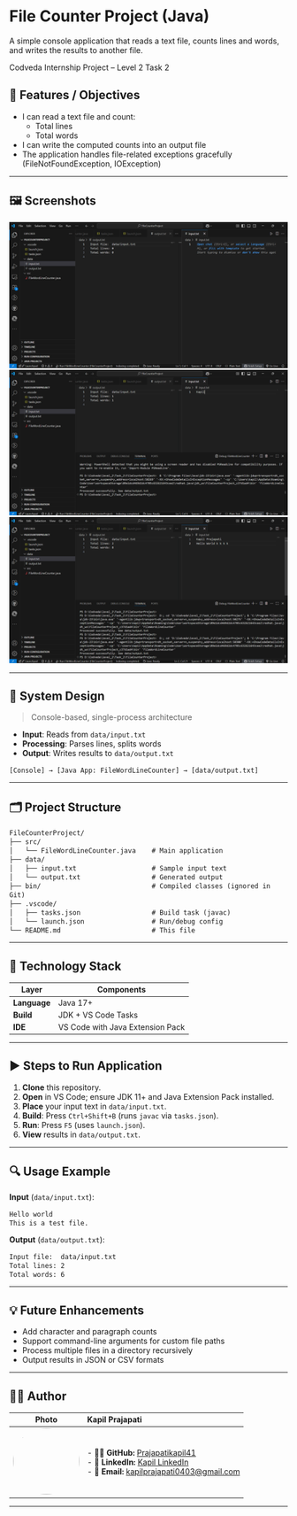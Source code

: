 # File Counter Project (Java)
A simple console application that reads a text file, counts lines and words, and writes the results to another file.

Codveda Internship Project – Level 2 Task 2

## 🔧 Features / Objectives

- I can read a text file and count:
  - Total lines
  - Total words
- I can write the computed counts into an output file
- The application handles file-related exceptions gracefully (FileNotFoundException, IOException)

---

## 🖼️ Screenshots

![Form Screenshot](https://github.com/Prajapatikapil41/FileCounterProject/blob/main/Images/Screenshot%20(161).png)
![Form Screenshot](https://github.com/Prajapatikapil41/FileCounterProject/blob/main/Images/Screenshot%20(162).png)
![Form Screenshot](https://github.com/Prajapatikapil41/FileCounterProject/blob/main/Images/Screenshot%20(163).png)

---

## 🥅 System Design

> Console-based, single-process architecture

- **Input**: Reads from `data/input.txt`
- **Processing**: Parses lines, splits words
- **Output**: Writes results to `data/output.txt`

```text
[Console] → [Java App: FileWordLineCounter] → [data/output.txt]
````

---

## 🗂️ Project Structure

```text
FileCounterProject/
├── src/
│   └── FileWordLineCounter.java    # Main application
├── data/
│   ├── input.txt                   # Sample input text
│   └── output.txt                  # Generated output
├── bin/                            # Compiled classes (ignored in Git)
├── .vscode/
│   ├── tasks.json                  # Build task (javac)
│   └── launch.json                 # Run/debug config
└── README.md                       # This file
```

---

## 🧰 Technology Stack

| Layer        | Components                       |
| ------------ | -------------------------------- |
| **Language** | Java 17+                         |
| **Build**    | JDK + VS Code Tasks              |
| **IDE**      | VS Code with Java Extension Pack |

---

## ▶️ Steps to Run Application

1. **Clone** this repository.
2. **Open** in VS Code; ensure JDK 11+ and Java Extension Pack installed.
3. **Place** your input text in `data/input.txt`.
4. **Build**: Press `Ctrl+Shift+B` (runs `javac` via `tasks.json`).
5. **Run**: Press `F5` (uses `launch.json`).
6. **View** results in `data/output.txt`.

---

## 🔍 Usage Example

**Input** (`data/input.txt`):

```
Hello world
This is a test file.
```

**Output** (`data/output.txt`):

```
Input file:  data/input.txt
Total lines: 2
Total words: 6
```

---

## 💡 Future Enhancements

* Add character and paragraph counts
* Support command-line arguments for custom file paths
* Process multiple files in a directory recursively
* Output results in JSON or CSV formats

---

## 👨‍💻 Author

|                                                                                                     Photo                                                                                                    | **Kapil Prajapati**                                                                                                                                                                                                                                                 |
| :----------------------------------------------------------------------------------------------------------------------------------------------------------------------------------------------------------: | :------------------------------------------------------------------------------------------------------------------------------------------------------------------------------------------------------------------------------------------------------------------ |
| [<img src="https://avatars.githubusercontent.com/u/81869156?s=400&u=ff6de7017b51e4d96dbfb1ae39c7a459d5e13ea8&v=4" width="120" height="120" style="border-radius:50%;">](https://github.com/Prajapatikapil41) | - 🧑‍💻 **GitHub:** [Prajapatikapil41](https://github.com/Prajapatikapil41)<br> - 💼 **LinkedIn:** [Kapil LinkedIn](https://www.linkedin.com/in/kapil-prajapati-7ba4b51b7/)<br> - 📧 **Email:** [kapilprajapati0403@gmail.com](mailto:kapilprajapati0403@gmail.com) |

---


